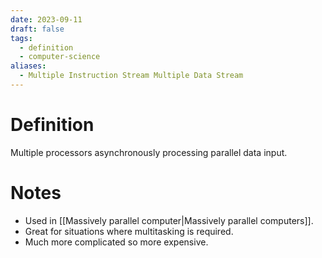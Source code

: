 ```yaml
---
date: 2023-09-11
draft: false
tags:
  - definition
  - computer-science
aliases:
  - Multiple Instruction Stream Multiple Data Stream
---
```

# Definition

Multiple processors asynchronously processing parallel data input.

# Notes

- Used in [[Massively parallel computer|Massively parallel computers]].
- Great for situations where multitasking is required.
- Much more complicated so more expensive.